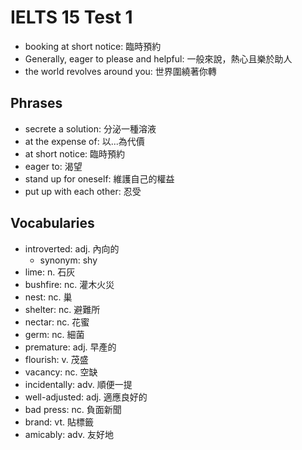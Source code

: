 # IELTS 15 Test 1

- booking at short notice: 臨時預約
- Generally, eager to please and helpful: 一般來說，熱心且樂於助人
- the world revolves around you: 世界圍繞著你轉

## Phrases

- secrete a solution: 分泌一種溶液
- at the expense of: 以...為代價
- at short notice: 臨時預約
- eager to: 渴望
- stand up for oneself: 維護自己的權益
- put up with each other: 忍受

## Vocabularies

- introverted: adj. 內向的
  - synonym: shy
- lime: n. 石灰
- bushfire: nc. 灌木火災
- nest: nc. 巢
- shelter: nc. 避難所
- nectar: nc. 花蜜
- germ: nc. 細菌
- premature: adj. 早產的
- flourish: v. 茂盛
- vacancy: nc. 空缺
- incidentally: adv. 順便一提
- well-adjusted: adj. 適應良好的
- bad press: nc. 負面新聞
- brand: vt. 貼標籤
- amicably: adv. 友好地